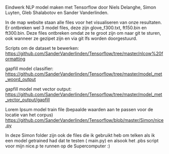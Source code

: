 Eindwerk NLP model maken met Tensorflow door Niels Delanghe, Simon Luyten, Gleb Shalabotov en Sander Vanderlinden.

In de map website staan alle files voor het visualiseren van onze resultaten. Er ontbreken wel 3 model files, deze zijn glove_f300.txt, ft150.bin en ft300.bin. Deze files ontbreken omdat ze te groot zijn om naar git te sturen, ook wanneer ze gezipet zijn en via git lfs worden doorgestuurd.

Scripts om de dataset te bewerken:
https://github.com/SanderVanderlinden/Tensorflow/tree/master/nlcow%20formatting

gapfill model classifier:
https://github.com/SanderVanderlinden/Tensorflow/tree/master/model_met_woord_output

gapfill model met vector output:
https://github.com/SanderVanderlinden/Tensorflow/tree/master/model_met_vector_output/gapfill

Lorem Ipsum model train file (bepaalde waarden aan te passen voor de locatie van het corpus)
https://github.com/SanderVanderlinden/Tensorflow/blob/master/Simon/nice.py

In deze Simon folder zijn ook de files die ik gebruikt heb om telken als ik een model getrained had dat te testen ( main.py)
en alsook het .pbs script voor mijn nice.p te runnen op de Supercomputer :)


